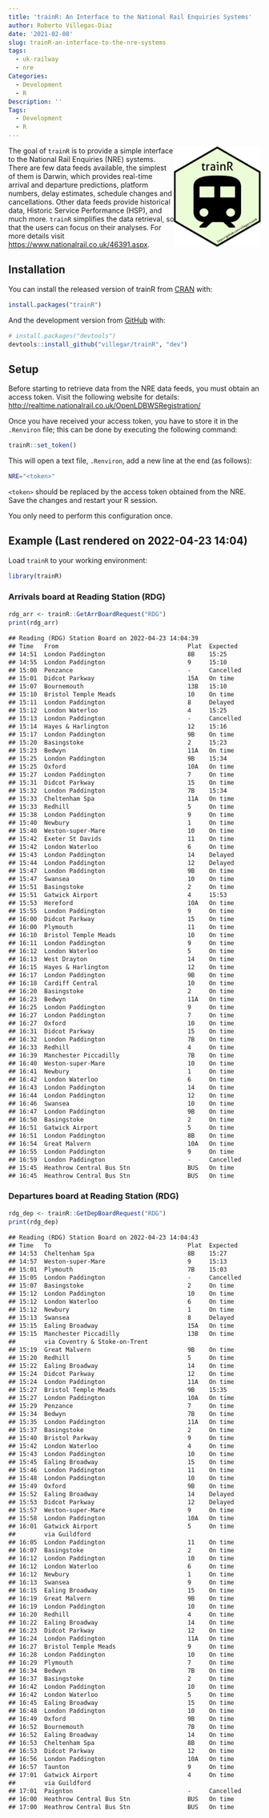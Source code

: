```yaml
---
title: 'trainR: An Interface to the National Rail Enquiries Systems'
author: Roberto Villegas-Diaz
date: '2021-02-08'
slug: trainR-an-interface-to-the-nre-systems
tags:
  - uk-railway
  - nre
Categories:
  - Development
  - R
Description: ''
Tags:
  - Development
  - R
---
```


<img src="https://raw.githubusercontent.com/villegar/trainR/main/inst/images/logo.png" alt="logo" align="right" height=200px/>

The goal of `trainR` is to provide a simple interface to the 
National Rail Enquiries (NRE) systems. There are few data feeds 
available, the simplest of them is Darwin, which provides real-time 
arrival and departure predictions, platform numbers, delay estimates, 
schedule changes and cancellations. Other data feeds provide historical 
data, Historic Service Performance (HSP), and much more. `trainR` 
simplifies the data retrieval, so that the users can focus on their 
analyses. For more details visit 
https://www.nationalrail.co.uk/46391.aspx.

## Installation

You can install the released version of trainR from [CRAN](https://CRAN.R-project.org) with:

``` r
install.packages("trainR")
```

And the development version from [GitHub](https://github.com/) with:

``` r
# install.packages("devtools")
devtools::install_github("villegar/trainR", "dev")
```

## Setup
Before starting to retrieve data from the NRE data feeds, you must obtain an access token. 
Visit the following website for details: http://realtime.nationalrail.co.uk/OpenLDBWSRegistration/

Once you have received your access token, you have to store it in the `.Renviron` file; this can be 
done by executing the following command:


```r
trainR::set_token()
```

This will open a text file, `.Renviron`, add a new line at the end (as follows):

```bash
NRE="<token>"
```

`<token>` should be replaced by the access token obtained from the NRE. Save the changes and restart 
your R session.

You only need to perform this configuration once.

## Example (Last rendered on 2022-04-23 14:04)

Load `trainR` to your working environment:

```r
library(trainR)
```

### Arrivals board at Reading Station (RDG)


```r
rdg_arr <- trainR::GetArrBoardRequest("RDG")
print(rdg_arr)
```

```
## Reading (RDG) Station Board on 2022-04-23 14:04:39
## Time   From                                    Plat  Expected
## 14:51  London Paddington                       8B    15:25
## 14:55  London Paddington                       9     15:10
## 15:00  Penzance                                -     Cancelled
## 15:01  Didcot Parkway                          15A   On time
## 15:07  Bournemouth                             13B   15:10
## 15:10  Bristol Temple Meads                    10    On time
## 15:11  London Paddington                       8     Delayed
## 15:12  London Waterloo                         4     15:25
## 15:13  London Paddington                       -     Cancelled
## 15:14  Hayes & Harlington                      12    15:16
## 15:17  London Paddington                       9B    On time
## 15:20  Basingstoke                             2     15:23
## 15:23  Bedwyn                                  11A   On time
## 15:25  London Paddington                       9B    15:34
## 15:25  Oxford                                  10A   On time
## 15:27  London Paddington                       7     On time
## 15:31  Didcot Parkway                          15    On time
## 15:32  London Paddington                       7B    15:34
## 15:33  Cheltenham Spa                          11A   On time
## 15:33  Redhill                                 5     On time
## 15:38  London Paddington                       9     On time
## 15:40  Newbury                                 1     On time
## 15:40  Weston-super-Mare                       10    On time
## 15:42  Exeter St Davids                        11    On time
## 15:42  London Waterloo                         6     On time
## 15:43  London Paddington                       14    Delayed
## 15:44  London Paddington                       12    Delayed
## 15:47  London Paddington                       9B    On time
## 15:47  Swansea                                 10    On time
## 15:51  Basingstoke                             2     On time
## 15:51  Gatwick Airport                         4     15:53
## 15:53  Hereford                                10A   On time
## 15:55  London Paddington                       9     On time
## 16:00  Didcot Parkway                          15    On time
## 16:00  Plymouth                                11    On time
## 16:10  Bristol Temple Meads                    10    On time
## 16:11  London Paddington                       9     On time
## 16:12  London Waterloo                         5     On time
## 16:13  West Drayton                            14    On time
## 16:15  Hayes & Harlington                      12    On time
## 16:17  London Paddington                       9B    On time
## 16:18  Cardiff Central                         10    On time
## 16:20  Basingstoke                             2     On time
## 16:23  Bedwyn                                  11A   On time
## 16:25  London Paddington                       9     On time
## 16:27  London Paddington                       7     On time
## 16:27  Oxford                                  10    On time
## 16:31  Didcot Parkway                          15    On time
## 16:32  London Paddington                       7B    On time
## 16:33  Redhill                                 4     On time
## 16:39  Manchester Piccadilly                   7B    On time
## 16:40  Weston-super-Mare                       10    On time
## 16:41  Newbury                                 1     On time
## 16:42  London Waterloo                         6     On time
## 16:43  London Paddington                       14    On time
## 16:44  London Paddington                       12    On time
## 16:46  Swansea                                 10    On time
## 16:47  London Paddington                       9B    On time
## 16:50  Basingstoke                             2     On time
## 16:51  Gatwick Airport                         5     On time
## 16:51  London Paddington                       8B    On time
## 16:54  Great Malvern                           10A   On time
## 16:55  London Paddington                       9     On time
## 16:59  London Paddington                       -     Cancelled
## 15:45  Heathrow Central Bus Stn                BUS   On time
## 16:45  Heathrow Central Bus Stn                BUS   On time
```

### Departures board at Reading Station (RDG)


```r
rdg_dep <- trainR::GetDepBoardRequest("RDG")
print(rdg_dep)
```

```
## Reading (RDG) Station Board on 2022-04-23 14:04:43
## Time   To                                      Plat  Expected
## 14:53  Cheltenham Spa                          8B    15:27
## 14:57  Weston-super-Mare                       9     15:13
## 15:01  Plymouth                                7B    15:03
## 15:05  London Paddington                       -     Cancelled
## 15:07  Basingstoke                             2     On time
## 15:12  London Paddington                       10    On time
## 15:12  London Waterloo                         6     On time
## 15:12  Newbury                                 1     On time
## 15:13  Swansea                                 8     Delayed
## 15:15  Ealing Broadway                         15A   On time
## 15:15  Manchester Piccadilly                   13B   On time
##        via Coventry & Stoke-on-Trent           
## 15:19  Great Malvern                           9B    On time
## 15:20  Redhill                                 5     On time
## 15:22  Ealing Broadway                         14    On time
## 15:24  Didcot Parkway                          12    On time
## 15:24  London Paddington                       11A   On time
## 15:27  Bristol Temple Meads                    9B    15:35
## 15:27  London Paddington                       10A   On time
## 15:29  Penzance                                7     On time
## 15:34  Bedwyn                                  7B    On time
## 15:35  London Paddington                       11A   On time
## 15:37  Basingstoke                             2     On time
## 15:40  Bristol Parkway                         9     On time
## 15:42  London Waterloo                         4     On time
## 15:43  London Paddington                       10    On time
## 15:45  Ealing Broadway                         15    On time
## 15:46  London Paddington                       11    On time
## 15:48  London Paddington                       10    On time
## 15:49  Oxford                                  9B    On time
## 15:52  Ealing Broadway                         14    Delayed
## 15:53  Didcot Parkway                          12    Delayed
## 15:57  Weston-super-Mare                       9     On time
## 15:58  London Paddington                       10A   On time
## 16:01  Gatwick Airport                         5     On time
##        via Guildford                           
## 16:05  London Paddington                       11    On time
## 16:07  Basingstoke                             2     On time
## 16:12  London Paddington                       10    On time
## 16:12  London Waterloo                         6     On time
## 16:12  Newbury                                 1     On time
## 16:13  Swansea                                 9     On time
## 16:15  Ealing Broadway                         15    On time
## 16:19  Great Malvern                           9B    On time
## 16:19  London Paddington                       10    On time
## 16:20  Redhill                                 4     On time
## 16:22  Ealing Broadway                         14    On time
## 16:23  Didcot Parkway                          12    On time
## 16:24  London Paddington                       11A   On time
## 16:27  Bristol Temple Meads                    9     On time
## 16:28  London Paddington                       10    On time
## 16:29  Plymouth                                7     On time
## 16:34  Bedwyn                                  7B    On time
## 16:37  Basingstoke                             2     On time
## 16:42  London Paddington                       10    On time
## 16:42  London Waterloo                         5     On time
## 16:45  Ealing Broadway                         15    On time
## 16:48  London Paddington                       10    On time
## 16:49  Oxford                                  9B    On time
## 16:52  Bournemouth                             7B    On time
## 16:52  Ealing Broadway                         14    On time
## 16:53  Cheltenham Spa                          8B    On time
## 16:53  Didcot Parkway                          12    On time
## 16:56  London Paddington                       10A   On time
## 16:57  Taunton                                 9     On time
## 17:01  Gatwick Airport                         4     On time
##        via Guildford                           
## 17:01  Paignton                                -     Cancelled
## 16:00  Heathrow Central Bus Stn                BUS   On time
## 17:00  Heathrow Central Bus Stn                BUS   On time
```
